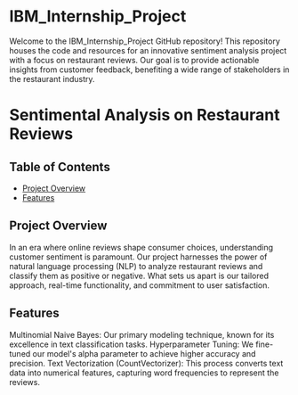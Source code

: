 # IBM_Internship_Project
Welcome to the IBM_Internship_Project GitHub repository! This repository houses the code and resources for an innovative sentiment analysis project with a focus on restaurant reviews. Our goal is to provide actionable insights from customer feedback, benefiting a wide range of stakeholders in the restaurant industry.
# Sentimental Analysis on Restaurant Reviews
## Table of Contents

- [Project Overview](#project-overview)
- [Features](#features)

## Project Overview

In an era where online reviews shape consumer choices, understanding customer sentiment is paramount. Our project harnesses the power of natural language processing (NLP) to analyze restaurant reviews and classify them as positive or negative. What sets us apart is our tailored approach, real-time functionality, and commitment to user satisfaction.




## Features

Multinomial Naive Bayes: Our primary modeling technique, known for its excellence in text classification tasks. 
Hyperparameter Tuning: We fine-tuned our model's alpha parameter to achieve higher accuracy and precision. 
Text Vectorization (CountVectorizer): This process converts text data into numerical features, capturing word frequencies to represent the reviews. 



